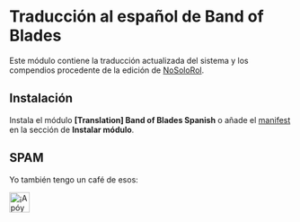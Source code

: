# Traducción al español de Band of Blades

Este módulo contiene la traducción actualizada del sistema y los compendios procedente de la edición de [NoSoloRol](https://www.nosolorol.com/es/conbarba/1179/band-of-blades-papel).

## Instalación

Instala el módulo **[Translation] Band of Blades Spanish** o añade el [manifest](https://raw.githubusercontent.com/WallaceMcGregor/bob-translation-es/main/module.json) en la sección de **Instalar módulo**.

## SPAM

Yo también tengo un café de esos:

<a href='https://ko-fi.com/wallacemcgregor666' target='_blank'><img height='36' style='border:0px;height:36px;' src='https://cdn.ko-fi.com/cdn/kofi2.png?v=2' border='0' alt='¡Apóyame en Ko-Fi!' /></a>
